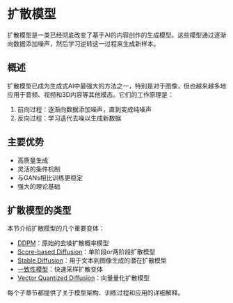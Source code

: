 # 扩散模型

扩散模型是一类已经彻底改变了基于AI的内容创作的生成模型。这些模型通过逐渐向数据添加噪声，然后学习逆转这一过程来生成新样本。

## 概述

扩散模型已成为生成式AI中最强大的方法之一，特别是对于图像，但也越来越多地应用于音频、视频和3D内容等其他模态。它们的工作原理是：

1. 前向过程：逐渐向数据添加噪声，直到变成纯噪声
2. 反向过程：学习迭代去噪以生成新数据

## 主要优势

- 高质量生成
- 灵活的条件机制
- 与GANs相比训练更稳定
- 强大的理论基础

## 扩散模型的类型

本节介绍扩散模型的几个重要变体：

- [DDPM](./diffusion/ddpm.md)：原始的去噪扩散概率模型
- [Score-based Diffusion](./diffusion/one-or-two-stage.md)：单阶段or两阶段扩散模型
- [Stable Diffusion](./diffusion/stable-diffusion.md)：用于文本到图像生成的潜在扩散模型
- [一致性模型](./diffusion/consistency.md)：快速采样扩散变体
- [Vector Quantized Diffusion](./diffusion/vector-quantized-diffusion.md)：向量量化扩散模型

每个子章节都提供了关于模型架构、训练过程和应用的详细解释。
